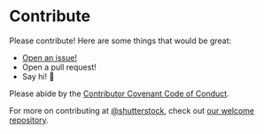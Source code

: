 # Contribute

Please contribute! Here are some things that would be great:
- [Open an issue!](https://github.com/shutterstock/php-shutterstock-api-example/issues/new)
- Open a pull request!
- Say hi! :wave:

Please abide by the [Contributor Covenant Code of Conduct](CODE_OF_CONDUCT.md).

For more on contributing at [@shutterstock](https://github.com/shutterstock), check out [our welcome repository](https://github.com/shutterstock/welcome).

